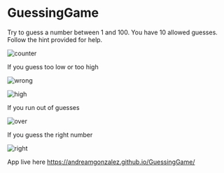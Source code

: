 # GuessingGame

Try to guess a number between 1 and 100. You have 10 allowed guesses. Follow the hint provided for help.

![counter](https://user-images.githubusercontent.com/68308399/181633365-7056c3d0-b712-4f02-a4dd-68bbf3e6f7d9.JPG)

If you guess too low or too high

![wrong](https://user-images.githubusercontent.com/68308399/181633807-0ce331c0-0816-4b4d-95f8-fa15299832a7.JPG)

![high](https://user-images.githubusercontent.com/68308399/181633966-72bdf3fa-fdb4-4f22-9ba0-327f1690f5aa.JPG)

If you run out of guesses

![over](https://user-images.githubusercontent.com/68308399/181634140-620c88ef-d59b-4c88-bfa4-2fb8710e26a5.JPG)

If you guess the right number

![right](https://user-images.githubusercontent.com/68308399/181634372-dc4041fb-982b-4ebb-9002-90294550f489.JPG)


App live here <a>https://andreamgonzalez.github.io/GuessingGame/</a>
